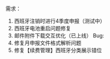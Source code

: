 需求：
1. 西班牙注销时进行4季度申报（测试中）
2. 西班牙电池重启问题修复
3. 邮件附件下载交互优化（已上线）
Bug:
1. 修复月申报文件格式解析问题
2. 修复【续费管理】西班牙分类展示错位